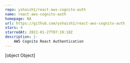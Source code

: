 ```yaml
---
repo: yshaish1/react-aws-cognito-auth
name: react-aws-cognito-auth
homepage: NA
url: https://github.com/yshaish1/react-aws-cognito-auth
stars: 4
starredAt: 2022-01-27T07:19:18Z
description: |-
    AWS Cognito React Authentication
---
```


[object Object]
